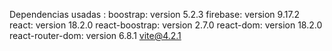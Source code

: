  Dependencias usadas :
  boostrap: version 5.2.3
  firebase: version 9.17.2
  react: version 18.2.0
  react-boostrap: version 2.7.0
  react-dom: version 18.2.0
  react-router-dom: version 6.8.1
  vite@4.2.1